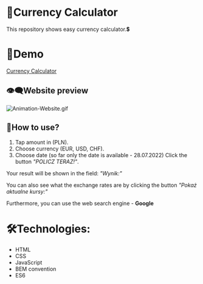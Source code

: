 # 📂Currency Calculator
This repository shows easy currency calculator.💲 

# 📎Demo
[Currency Calculator](https://maxnatalia.github.io/Currency-Calculator/)

## 👁‍🗨Website preview
![Animation-Website.gif](https://i.postimg.cc/3NGK0Yst/Animation-Website.gif)

## 📌How to use?
1. Tap amount in (PLN).
1. Choose currency (EUR, USD, CHF).
1. Choose date (so far only the date is available - 28.07.2022)
Click the button *"POLICZ TERAZ!"*.

Your result will be shown in the field: *"Wynik:"*

You can also see what the exchange rates are by clicking the button *"Pokaż aktualne kursy:"*

Furthermore, you can use the web search engine - **Google**


# 🛠Technologies:
- HTML
- CSS
- JavaScript
- BEM convention
- ES6

